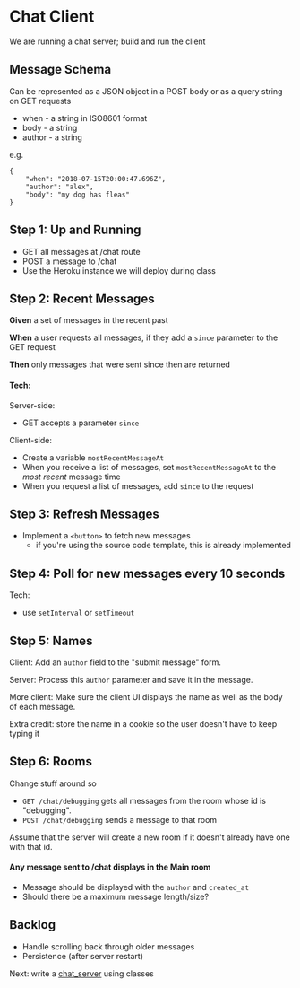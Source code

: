 # Chat Client

We are running a chat server; build and run the client

## Message Schema

Can be represented as a JSON object in a POST body or as a query string on GET requests

* when - a string in ISO8601 format
* body - a string
* author - a string

e.g.
```
{
    "when": "2018-07-15T20:00:47.696Z",
    "author": "alex",
    "body": "my dog has fleas"
}
```

## Step 1: Up and Running

* GET all messages at /chat route
* POST a message to /chat
* Use the Heroku instance we will deploy during class

## Step 2: Recent Messages

**Given** a set of messages in the recent past

**When** a user requests all messages, if they add a `since` parameter to the GET request

**Then** only messages that were sent since then are returned

#### Tech:

Server-side:

* GET accepts a parameter `since`

Client-side:

* Create a variable `mostRecentMessageAt`
* When you receive a list of messages, set `mostRecentMessageAt` to the *most recent* message time
* When you request a list of messages, add `since` to the request

## Step 3: Refresh Messages

* Implement a `<button>` to fetch new messages
  * if you're using the source code template, this is already implemented

## Step 4: Poll for new messages every 10 seconds

Tech:

* use `setInterval` or `setTimeout`

## Step 5: Names

Client: Add an `author` field to the "submit message" form.

Server: Process this `author` parameter and save it in the message.

More client: Make sure the client UI displays the name as well as the body of each message.

Extra credit: store the name in a cookie so the user doesn't have to keep typing it

## Step 6: Rooms

Change stuff around so 

  * `GET /chat/debugging` gets all messages from the room whose id is "debugging".
  * `POST /chat/debugging` sends a message to that room

Assume that the server will create a new room if it doesn't already have one with that id.

#### Any message sent to /chat displays in the Main room

  * Message should be displayed with the `author` and `created_at`
  * Should there be a maximum message length/size?

## Backlog

  * Handle scrolling back through older messages
  * Persistence (after server restart)

Next: write a [chat_server](chat_server) using classes
